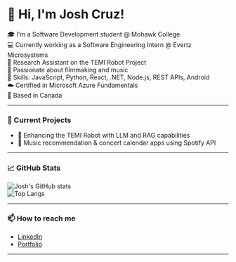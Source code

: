 # 👋 Hi, I'm Josh Cruz!

🎓 I'm a Software Development student @ Mohawk College  
💻 Currently working as a Software Engineering Intern @ Evertz Microsystems  
🤖 Research Assistant on the TEMI Robot Project  
📸 Passionate about filmmaking and music<br>
🔧 Skills: JavaScript, Python, React, .NET, Node.js, REST APIs, Android<br>
☁️ Certified in Microsoft Azure Fundamentals<br>
📍 Based in Canada<br>

---

### 🚀 Current Projects
- 🧠 Enhancing the TEMI Robot with LLM and RAG capabilities  
- 🎵 Music recommendation & concert calendar apps using Spotify API

---

### 📈 GitHub Stats
![Josh's GitHub stats](https://github-readme-stats.vercel.app/api?username=joshuadanielcruz&show_icons=true&theme=radical)<br>
![Top Langs](https://github-readme-stats.vercel.app/api/top-langs/?username=joshuadanielcruz&layout=compact&theme=radical)

---

### 📫 How to reach me
- [LinkedIn](https://www.linkedin.com/in/joshuadanielcruz/)  
- [Portfolio](https://joshuadanielcruz.github.io/)

---
